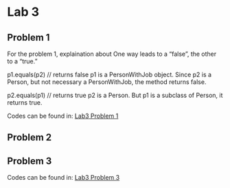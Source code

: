 # Lab 3

## Problem 1

For the problem 1, 
explaination about One way leads to a “false”, the other to a “true.”

p1.equals(p2) // returns false
p1 is a PersonWithJob object. Since p2 is a Person, but not necessary a PersonWithJob, the method returns false.

p2.equals(p1) // returns true
p2 is a Person. But p1 is a subclass of Person, it returns true.

Codes can be found in: [Lab3 Problem 1](/lab3/prob1/)

## Problem 2

## Problem 3

Codes can be found in: [Lab3 Problem 3](/lab3/prob3/)